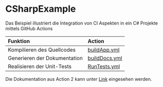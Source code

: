 # CSharpExample

Das Beispiel illustriert die Integration von CI Aspekten in ein C# Projekte mittels GitHub Actions 

| Funktion                     | Action | 
|:-----------------------------|:-------|
| Kompilieren des Quellcodes   | [buildApp.yml](https://github.com/SebastianZug/CSharpExample/blob/master/.github/workflows/buildApp.yml)       |
| Generieren der Dokumentation | [buildDocs.yml](https://github.com/SebastianZug/CSharpExample/blob/master/.github/workflows/buildDocs.yml)       |
| Realisieren der Unit-Tests   | [RunTests.yml](https://github.com/Florian2501/CSharpExample/blob/master/.github/workflows/RunTests.yml)      |

Die Dokumentation aus Action 2 kann unter [Link](https://sebastianzug.github.io/CSharpExample/) eingesehen werden.
 
